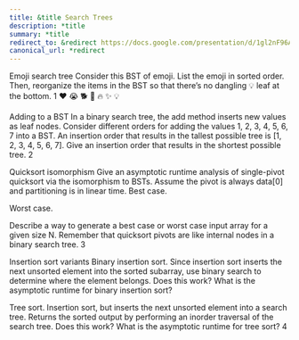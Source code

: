 ```yaml
---
title: &title Search Trees
description: *title
summary: *title
redirect_to: &redirect https://docs.google.com/presentation/d/1gl2nF96Ajtbz-DdgCzDsEQZrHH3ZROdSd0jKlbstoOU/edit?usp=sharing
canonical_url: *redirect
---
```


Emoji search tree
Consider this BST of emoji. List the emoji in sorted order. Then, reorganize the items in the BST so that there’s no dangling 💡 leaf at the bottom.
1
❤️
😭
🐕
🤔
🔥
✨
💡

Adding to a BST
In a binary search tree, the add method inserts new values as leaf nodes. Consider different orders for adding the values 1, 2, 3, 4, 5, 6, 7 into a BST.
An insertion order that results in the tallest possible tree is [1, 2, 3, 4, 5, 6, 7].
Give an insertion order that results in the shortest possible tree.
2

Quicksort isomorphism
Give an asymptotic runtime analysis of single-pivot quicksort via the isomorphism to BSTs. Assume the pivot is always data[0] and partitioning is in linear time.
Best case.



Worst case.



Describe a way to generate a best case or worst case input array for a given size N. Remember that quicksort pivots are like internal nodes in a binary search tree.
3

Insertion sort variants
Binary insertion sort. Since insertion sort inserts the next unsorted element into the sorted subarray, use binary search to determine where the element belongs.
Does this work? What is the asymptotic runtime for binary insertion sort?



Tree sort. Insertion sort, but inserts the next unsorted element into a search tree. Returns the sorted output by performing an inorder traversal of the search tree.
Does this work? What is the asymptotic runtime for tree sort?
4
